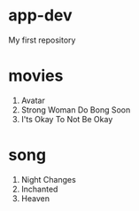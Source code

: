# app-dev
My first repository
# movies
1. Avatar
2. Strong Woman Do Bong Soon
3. I'ts Okay To Not Be Okay
# song
1. Night Changes
2. Inchanted
3. Heaven
